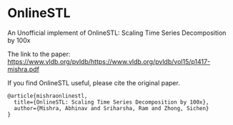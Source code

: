 # OnlineSTL
An Unofficial implement of OnlineSTL: Scaling Time Series Decomposition by 100x

The link to the paper: https://www.vldb.org/pvldb/https://www.vldb.org/pvldb/vol15/p1417-mishra.pdf

If you find OnlineSTL useful, please cite the original paper.

```
@article{mishraonlinestl,
  title={OnlineSTL: Scaling Time Series Decomposition by 100x},
  author={Mishra, Abhinav and Sriharsha, Ram and Zhong, Sichen}
}
```